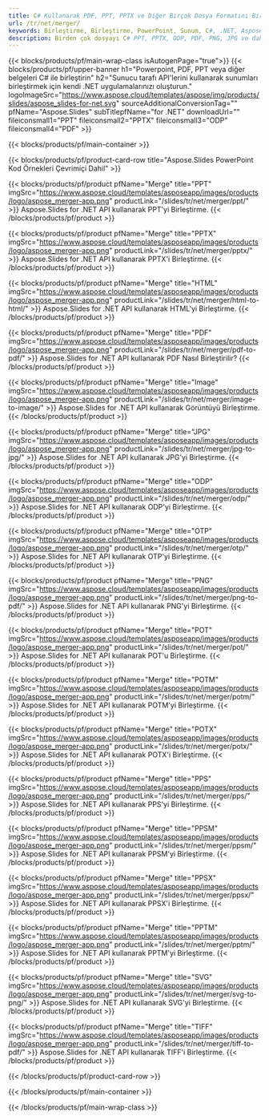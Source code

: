 ```yaml
---
title: C# Kullanarak PDF, PPT, PPTX ve Diğer Birçok Dosya Formatını Birleştirme
url: /tr/net/merger/
keywords: Birleştirme, Birleştirme, PowerPoint, Sunum, C#, .NET, Aspose
description: Birden çok dosyayı C# PPT, PPTX, ODP, PDF, PNG, JPG ve daha pek çok yerde birleştirin.
---
```


{{< blocks/products/pf/main-wrap-class isAutogenPage="true">}}
{{< blocks/products/pf/upper-banner h1="Powerpoint, PDF, PPT veya diğer belgeleri C# ile birleştirin" h2="Sunucu tarafı API'lerini kullanarak sunumları birleştirmek için kendi .NET uygulamalarınızı oluşturun." logoImageSrc="https://www.aspose.cloud/templates/aspose/img/products/slides/aspose_slides-for-net.svg" sourceAdditionalConversionTag="" pfName="Aspose.Slides" subTitlepfName="for .NET" downloadUrl="" fileiconsmall1="PPT" fileiconsmall2="PPTX" fileiconsmall3="ODP" fileiconsmall4="PDF" >}}

{{< blocks/products/pf/main-container >}}

{{< blocks/products/pf/product-card-row title="Aspose.Slides PowerPoint Kod Örnekleri Çevrimiçi Dahil" >}}

{{< blocks/products/pf/product pfName="Merge" title="PPT" imgSrc="https://www.aspose.cloud/templates/asposeapp/images/products/logo/aspose_merger-app.png" productLink="/slides/tr/net/merger/ppt/" >}}
Aspose.Slides for .NET API kullanarak PPT'yi Birleştirme.
{{< /blocks/products/pf/product >}}

{{< blocks/products/pf/product pfName="Merge" title="PPTX" imgSrc="https://www.aspose.cloud/templates/asposeapp/images/products/logo/aspose_merger-app.png" productLink="/slides/tr/net/merger/pptx/" >}}
Aspose.Slides for .NET API kullanarak PPTX'i Birleştirme.
{{< /blocks/products/pf/product >}}

{{< blocks/products/pf/product pfName="Merge" title="HTML" imgSrc="https://www.aspose.cloud/templates/asposeapp/images/products/logo/aspose_merger-app.png" productLink="/slides/tr/net/merger/html-to-html/" >}}
Aspose.Slides for .NET API kullanarak HTML'yi Birleştirme.
{{< /blocks/products/pf/product >}}

{{< blocks/products/pf/product pfName="Merge" title="PDF" imgSrc="https://www.aspose.cloud/templates/asposeapp/images/products/logo/aspose_merger-app.png" productLink="/slides/tr/net/merger/pdf-to-pdf/" >}}
Aspose.Slides for .NET API kullanarak PDF Nasıl Birleştirilir?
{{< /blocks/products/pf/product >}}

{{< blocks/products/pf/product pfName="Merge" title="Image" imgSrc="https://www.aspose.cloud/templates/asposeapp/images/products/logo/aspose_merger-app.png" productLink="/slides/tr/net/merger/image-to-image/" >}}
Aspose.Slides for .NET API kullanarak Görüntüyü Birleştirme.
{{< /blocks/products/pf/product >}}

{{< blocks/products/pf/product pfName="Merge" title="JPG" imgSrc="https://www.aspose.cloud/templates/asposeapp/images/products/logo/aspose_merger-app.png" productLink="/slides/tr/net/merger/jpg-to-jpg/" >}}
Aspose.Slides for .NET API kullanarak JPG'yi Birleştirme.
{{< /blocks/products/pf/product >}}

{{< blocks/products/pf/product pfName="Merge" title="ODP" imgSrc="https://www.aspose.cloud/templates/asposeapp/images/products/logo/aspose_merger-app.png" productLink="/slides/tr/net/merger/odp/" >}}
Aspose.Slides for .NET API kullanarak ODP'yi Birleştirme.
{{< /blocks/products/pf/product >}}

{{< blocks/products/pf/product pfName="Merge" title="OTP" imgSrc="https://www.aspose.cloud/templates/asposeapp/images/products/logo/aspose_merger-app.png" productLink="/slides/tr/net/merger/otp/" >}}
Aspose.Slides for .NET API kullanarak OTP'yi Birleştirme.
{{< /blocks/products/pf/product >}}

{{< blocks/products/pf/product pfName="Merge" title="PNG" imgSrc="https://www.aspose.cloud/templates/asposeapp/images/products/logo/aspose_merger-app.png" productLink="/slides/tr/net/merger/png-to-pdf/" >}}
Aspose.Slides for .NET API kullanarak PNG'yi Birleştirme.
{{< /blocks/products/pf/product >}}

{{< blocks/products/pf/product pfName="Merge" title="POT" imgSrc="https://www.aspose.cloud/templates/asposeapp/images/products/logo/aspose_merger-app.png" productLink="/slides/tr/net/merger/pot/" >}}
Aspose.Slides for .NET API kullanarak POT'u Birleştirme.
{{< /blocks/products/pf/product >}}

{{< blocks/products/pf/product pfName="Merge" title="POTM" imgSrc="https://www.aspose.cloud/templates/asposeapp/images/products/logo/aspose_merger-app.png" productLink="/slides/tr/net/merger/potm/" >}}
Aspose.Slides for .NET API kullanarak POTM'yi Birleştirme.
{{< /blocks/products/pf/product >}}

{{< blocks/products/pf/product pfName="Merge" title="POTX" imgSrc="https://www.aspose.cloud/templates/asposeapp/images/products/logo/aspose_merger-app.png" productLink="/slides/tr/net/merger/potx/" >}}
Aspose.Slides for .NET API kullanarak POTX'i Birleştirme.
{{< /blocks/products/pf/product >}}

{{< blocks/products/pf/product pfName="Merge" title="PPS" imgSrc="https://www.aspose.cloud/templates/asposeapp/images/products/logo/aspose_merger-app.png" productLink="/slides/tr/net/merger/pps/" >}}
Aspose.Slides for .NET API kullanarak PPS'yi Birleştirme.
{{< /blocks/products/pf/product >}}

{{< blocks/products/pf/product pfName="Merge" title="PPSM" imgSrc="https://www.aspose.cloud/templates/asposeapp/images/products/logo/aspose_merger-app.png" productLink="/slides/tr/net/merger/ppsm/" >}}
Aspose.Slides for .NET API kullanarak PPSM'yi Birleştirme.
{{< /blocks/products/pf/product >}}

{{< blocks/products/pf/product pfName="Merge" title="PPSX" imgSrc="https://www.aspose.cloud/templates/asposeapp/images/products/logo/aspose_merger-app.png" productLink="/slides/tr/net/merger/ppsx/" >}}
Aspose.Slides for .NET API kullanarak PPSX'i Birleştirme.
{{< /blocks/products/pf/product >}}

{{< blocks/products/pf/product pfName="Merge" title="PPTM" imgSrc="https://www.aspose.cloud/templates/asposeapp/images/products/logo/aspose_merger-app.png" productLink="/slides/tr/net/merger/pptm/" >}}
Aspose.Slides for .NET API kullanarak PPTM'yi Birleştirme.
{{< /blocks/products/pf/product >}}

{{< blocks/products/pf/product pfName="Merge" title="SVG" imgSrc="https://www.aspose.cloud/templates/asposeapp/images/products/logo/aspose_merger-app.png" productLink="/slides/tr/net/merger/svg-to-png/" >}}
Aspose.Slides for .NET API kullanarak SVG'yi Birleştirme.
{{< /blocks/products/pf/product >}}

{{< blocks/products/pf/product pfName="Merge" title="TIFF" imgSrc="https://www.aspose.cloud/templates/asposeapp/images/products/logo/aspose_merger-app.png" productLink="/slides/tr/net/merger/tiff-to-pdf/" >}}
Aspose.Slides for .NET API kullanarak TIFF'i Birleştirme.
{{< /blocks/products/pf/product >}}


{{< /blocks/products/pf/product-card-row >}}

{{< /blocks/products/pf/main-container >}}
    
{{< /blocks/products/pf/main-wrap-class >}}